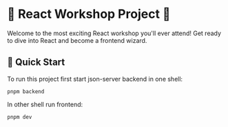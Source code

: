 # 🎉 React Workshop Project 🎉

Welcome to the most exciting React workshop you'll ever attend! Get ready to dive into React and become a frontend wizard.

## 🚀 Quick Start

To run this project first start json-server backend in one shell:

`pnpm backend`

In other shell run frontend:

`pnpm dev`
